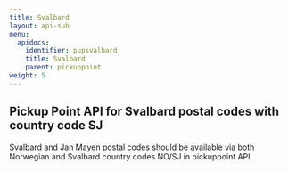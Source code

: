 ```yaml
---
title: Svalbard
layout: api-sub
menu:
  apidocs:
    identifier: pupsvalbard
    title: Svalbard
    parent: pickuppoint
weight: 5
---
```


## Pickup Point API for Svalbard postal codes with country code SJ

Svalbard and Jan Mayen postal codes should be available via both Norwegian and Svalbard country codes NO/SJ in pickuppoint API.
